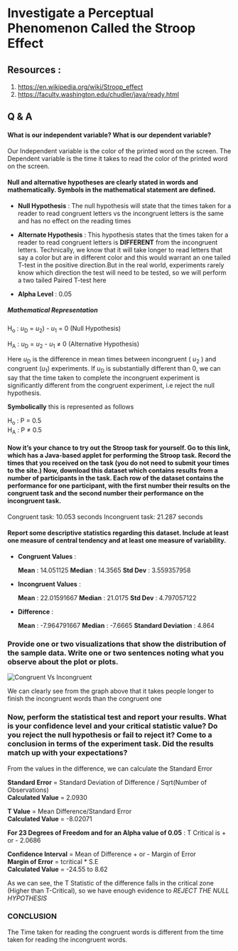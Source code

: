 # Investigate a Perceptual Phenomenon Called the Stroop Effect

## Resources :

1. https://en.wikipedia.org/wiki/Stroop_effect
2. https://faculty.washington.edu/chudler/java/ready.html

## Q & A

#### What is our independent variable? What is our dependent variable?

Our Independent variable is the color of the printed word on the screen. 
The Dependent variable is the time it takes to read the color of the printed word on the screen. 

#### Null and alternative hypotheses are clearly stated in words and mathematically. Symbols in the mathematical statement are defined.

* **Null Hypothesis** : The null hypothesis will state that the times taken for a reader to read congruent letters vs the incongruent letters is the same and has no effect on the reading times


* **Alternate Hypothesis** : This hypothesis states that the times taken for a reader to read congruent letters is **DIFFERENT** from the incongruent letters. Technically, we know that it will take longer to read letters that say a color but are in different color and this would warrant an one tailed T-test in the positive direction.But in the real world, experiments rarely know which direction the test will need to be tested, so we will perform a two tailed Paired T-test here

* **Alpha Level** : 0.05

##### Mathematical Representation  
  
H<sub>o</sub> : *u*<sub>D</sub> = *u*<sub>2</sub>) - *u*<sub>1</sub> = 0 (Null Hypothesis)  
  
H<sub>A</sub> : *u*<sub>D</sub> = *u*<sub>2</sub> - *u*<sub>1</sub> ≠ 0 (Alternative Hypothesis)  
  
Here *u*<sub>D</sub> is the difference in mean times between incongruent ( *u*<sub>2</sub> ) and congruent (*u*<sub>1</sub>) experiments. If *u*<sub>D</sub> is substantially different than 0, we can say that the time taken to complete the incongruent experiment is significantly different from the congruent experiment, i.e reject the null hypothesis. 

**Symbolically** this is represented as follows
    
H<sub>o</sub> : P = 0.5  
H<sub>A</sub> : P ≠ 0.5


#### Now it’s your chance to try out the Stroop task for yourself. Go to this link, which has a Java-based applet for performing the Stroop task. Record the times that you received on the task (you do not need to submit your times to the site.) Now, download this dataset which contains results from a number of participants in the task. Each row of the dataset contains the performance for one participant, with the first number their results on the congruent task and the second number their performance on the incongruent task.

Congruent task: 10.053 seconds Incongruent task: 21.287 seconds

#### Report some descriptive statistics regarding this dataset. Include at least one measure of central tendency and at least one measure of variability.

* **Congruent Values** :  
  
  **Mean** : 14.051125
  **Median** : 14.3565
  **Std Dev** : 3.559357958
  
* **Incongruent Values** :  
  
  **Mean** : 22.01591667
  **Median** : 21.0175
  **Std Dev** : 4.797057122
  
* **Difference** :  
    
    **Mean** : -7.964791667
    **Median** : -7.6665
    **Standard Deviation** : 4.864

### Provide one or two visualizations that show the distribution of the sample data. Write one or two sentences noting what you observe about the plot or plots.


![Congruent Vs Incongruent](https://github.com/Suryak1986/Udacity-Data-Analyst/blob/master/CvIC.PNG)

We can clearly see from the graph above that it takes people longer to finish the incongruent words than the congruent one

### Now, perform the statistical test and report your results. What is your confidence level and your critical statistic value? Do you reject the null hypothesis or fail to reject it? Come to a conclusion in terms of the experiment task. Did the results match up with your expectations?

From the values in the difference, we can calculate the Standard Error  
  
**Standard Error** = Standard Deviation of Difference / Sqrt(Number of Observations)    
**Calculated Value** = 2.0930  
  
**T Value** = Mean Difference/Standard Error    
**Calculated Value** = -8.02071  
  
**For 23 Degrees of Freedom and for an Alpha value of 0.05** : T Critical is + or - 2.0686  
  
**Confidence Interval** = Mean of Difference + or - Margin of Error  
**Margin of Error** = tcritical * S.E  
**Calculated Value** = -24.55 to 8.62  

As we can see, the T Statistic of the difference falls in the critical zone (Higher than T-Critical), so we have enough evidence to *REJECT THE NULL HYPOTHESIS*

### CONCLUSION   
  
The Time taken for reading the congruent words is different from the time taken for reading the incongruent words. 
        

